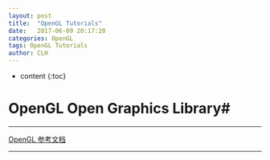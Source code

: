 ```yaml
---
layout: post
title:  "OpenGL Tutorials"
date:   2017-06-09 20:17:20 
categories: OpenGL
tags: OpenGL Tutorials
author: CLH
---
```


* content
{:toc}

# OpenGL Open Graphics Library#

----------
[OpenGL 参考文档](https://www.khronos.org/opengl/wiki/)

----------

